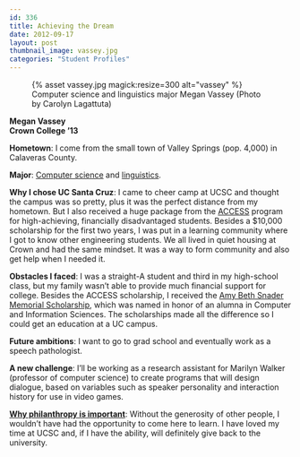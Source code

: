 ```yaml
---
id: 336
title: Achieving the Dream
date: 2012-09-17
layout: post
thumbnail_image: vassey.jpg
categories: "Student Profiles"
---
```

<figure class="inline-image right">
{% asset vassey.jpg magick:resize=300 alt="vassey" %}<figcaption>Computer science and linguistics major Megan Vassey  
(Photo by Carolyn Lagattuta)</figcaption></figure>

**Megan Vassey**  
 **Crown College ’13**

**Hometown**: I come from the small town of Valley Springs (pop. 4,000) in Calaveras County.

**Major**: [Computer science](http://www.cs.ucsc.edu/) and [linguistics](http://admissions.ucsc.edu/academics/majors/linguistics.html).

**Why I chose UC Santa Cruz**: I came to cheer camp at UCSC and thought the campus was so pretty, plus it was the perfect distance from my hometown. But I also received a huge package from the [ACCESS](http://ua.soe.ucsc.edu/scholarships/access) program for high-achieving, financially disadvantaged students. Besides a $10,000 scholarship for the first two years, I was put in a learning community where I got to know other engineering students. We all lived in quiet housing at Crown and had the same mindset. It was a way to form community and also get help when I needed it.

**Obstacles I faced**: I was a straight-A student and third in my high-school class, but my family wasn’t able to provide much financial support for college. Besides the ACCESS scholarship, I received the [Amy Beth Snader Memorial Scholarship](https://news.ucsc.edu/2003/11/425.html), which was named in honor of an alumna in Computer and Information Sciences. The scholarships made all the difference so I could get an education at a UC campus.

**Future ambitions**: I want to go to grad school and eventually work as a speech pathologist.

**A new challenge**: I’ll be working as a research assistant for Marilyn Walker (professor of computer science) to create programs that will design dialogue, based on variables such as speaker personality and interaction history for use in video games.

[**Why philanthropy is important**](http://live-ucsc-giving.pantheonsite.io/about/why-give-to-uc-santa-cruz/): Without the generosity of other people, I wouldn’t have had the opportunity to come here to learn. I have loved my time at UCSC and, if I have the ability, will definitely give back to the university.
